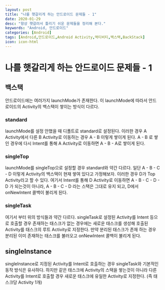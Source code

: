 ```yaml
---
layout: post
title: "나를 햇갈리게 하는 안드로이드 문제들 - 1"
date: 2020-01-29
desc: "항상 햇갈려서 틀리기 쉬운 문제들을 정리해 본다."
keywords: "Android, 안드로이드"
categories: [Android]
tags: [Android,안드로이드,Android Activity,액티비티,백스택,BackStack]
icon: icon-html
---
```

# 나를 햇갈리게 하는 안드로이드 문제들 - 1

## 백스택

안드로이드에는 여러가지 launchMode가 존재한다. 이 launchMode에 따라서 안드로이드의 Activity의 백스택이 쌓이는 방식이 다르다.

### standard

launchMode를 설정 안했을 때 디폴트로 standard로 설정된다. 이러한 경우 A Activity에서 다른 B Activity로 이동하는 경우 A - B 이렇게 쌓이게 된다. A - B 로 쌓인 경우에 다시 Intent를 통해 A Activity로 이동하면 A - B - A로 쌓이게 된다.

### singleTop

launchMode를 singleTop으로 설정할 경우 standard와 약간 다르다. 일단 A - B - C - D 이렇게 Activity의 백스택이 현재 쌓여 있다고 가정해보자. 이러한 경우 D가 Top Activity라고 할 수 있다. 여기서 Intent를 통해 D Activity로 이동하면 A - B - C - D - D 가 되는것이 아니라, A - B - C - D 라는 스택은 그대로 유지 되고, D에서 onNewIntent 콜백이 불리게 된다.

### singleTask

여기서 부터 위의 방식들과 약간 다르다. singleTask로 설정된 Activity를 Intent 등으로 호출할 경우 존재하는 태스크가 없는 경우에는 새로운 태스크를 생성해 호출된 Activity를 태스크의 루트 Activity로 지정한다. 만약 분리된 태스크가 존재 하는 경우 분리된 이미 존재하는 태스크를 불러오고 onNewIntent 콜백이 불리게 된다.

## singleInstance

singleInstance로 지정된 Activity를 Intent로 호출하는 경우 singleTask와 기본적인 동작 방식은 유사하다. 하지만 같은 태스크에 Activity의 스택을 쌓는것이 아니라 다른 Activity를 Intent로 호출할 경우 새로운 태스크에 유일한 Activity로 지정한다. (즉 태스크당 Activity 1개)